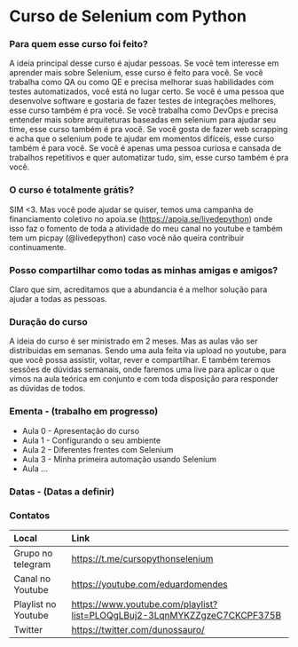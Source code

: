 # Curso de Selenium com Python

### Para quem esse curso foi feito?

A ideia principal desse curso é ajudar pessoas. Se você tem interesse em aprender mais sobre Selenium, esse curso é feito para você. Se você trabalha como QA ou como QE e precisa melhorar suas habilidades com testes automatizados, você está no lugar certo. Se você é uma pessoa que desenvolve software e gostaria de fazer testes de integrações melhores, esse curso também é pra você. Se você trabalha como DevOps e precisa entender mais sobre arquiteturas baseadas em selenium para ajudar seu time, esse curso também é pra você. Se você gosta de fazer web scrapping e acha que o selenium pode te ajudar em momentos difíceis, esse curso também é para você. Se você é apenas uma pessoa curiosa e cansada de trabalhos repetitivos e quer automatizar tudo, sim, esse curso também é pra você.

### O curso é totalmente grátis?

SIM <3. Mas você pode ajudar se quiser, temos uma campanha de financiamento coletivo no apoia.se (https://apoia.se/livedepython) onde isso faz o fomento de toda a atividade do meu canal no youtube e também tem um picpay (@livedepython) caso você não queira contribuir continuamente.

### Posso compartilhar como todas as minhas amigas e amigos?

Claro que sim, acreditamos que a abundancia é a melhor solução para ajudar a todas as pessoas.

### Duração do curso

A ideia do curso é ser ministrado em 2 meses. Mas as aulas vão ser distribuidas em semanas. Sendo uma aula feita via upload no youtube, para que você possa assistir, voltar, rever e compartilhar. E também teremos sessões de dúvidas semanais, onde faremos uma live para aplicar o que vimos na aula teórica em conjunto e com toda disposição para responder as dúvidas de todos.


### Ementa - (trabalho em progresso)
- Aula 0 - Apresentação do curso
- Aula 1 - Configurando o seu ambiente
- Aula 2 - Diferentes frentes com Selenium
- Aula 3 - Minha primeira automação usando Selenium
- Aula ...

### Datas - (Datas a definir)

### Contatos

| Local               | Link                              |
|:--------------------|:----------------------------------|
| Grupo no telegram   | https://t.me/cursopythonselenium  |
| Canal no Youtube    | https://youtube.com/eduardomendes |
| Playlist no Youtube | https://www.youtube.com/playlist?list=PLOQgLBuj2-3LqnMYKZZgzeC7CKCPF375B |
| Twitter             | https://twitter.com/dunossauro/ |
